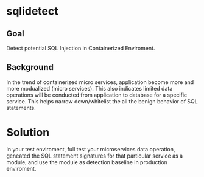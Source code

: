 # sqlidetect

## Goal 

Detect potential SQL Injection in Containerized Enviroment.

## Background

In the trend of containerized micro services, application become more and more modualized (micro services). This also indicates limited data operations will be conducted from application to database for a specific service. This helps narrow down/whitelist the all the benign behavior of SQL statements. 

# Solution

In your test enviroment, full test your microservices data operation, geneated the SQL statement signatures for that particular service as a module, and use the module as detection baseline in production enviroment. 
